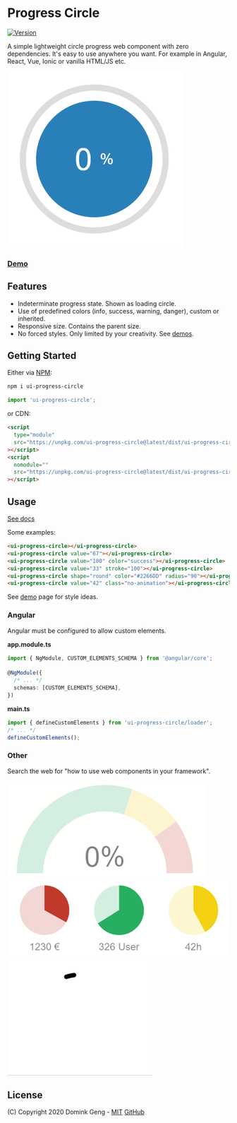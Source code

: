 # Progress Circle

[![Version][version]][package]

A simple lightweight circle progress web component with zero dependencies.
It's easy to use anywhere you want. For example in Angular, React, Vue, Ionic or vanilla HTML/JS etc.

![](img/demo-1.gif)

### [Demo][demos]

## Features

- Indeterminate progress state. Shown as loading circle.
- Use of predefined colors (info, success, warning, danger), custom or inherited.
- Responsive size. Contains the parent size.
- No forced styles. Only limited by your creativity. See [demos][demos].

## Getting Started

Either via [NPM][package]:

```bash
npm i ui-progress-circle
```

```ts
import 'ui-progress-circle';
```

or CDN:

```html
<script
  type="module"
  src="https://unpkg.com/ui-progress-circle@latest/dist/ui-progress-circle/ui-progress-circle.esm.js"
></script>
<script
  nomodule=""
  src="https://unpkg.com/ui-progress-circle@latest/dist/ui-progress-circle/ui-progress-circle.js"
></script>
```

## Usage

[See docs][github-docs]

Some examples:

```html
<ui-progress-circle></ui-progress-circle>
<ui-progress-circle value="67"></ui-progress-circle>
<ui-progress-circle value="100" color="success"></ui-progress-circle>
<ui-progress-circle value="33" stroke="100"></ui-progress-circle>
<ui-progress-circle shape="round" color="#2266DD" radius="90"></ui-progress-circle>
<ui-progress-circle value="42" class="no-animation"></ui-progress-circle>
```

See [demo][demos] page for style ideas.

### Angular

Angular must be configured to allow custom elements.

**app.module.ts**

```ts
import { NgModule, CUSTOM_ELEMENTS_SCHEMA } from '@angular/core';

@NgModule({
  /* ... */
  schemas: [CUSTOM_ELEMENTS_SCHEMA],
})
```

**main.ts**

```ts
import { defineCustomElements } from 'ui-progress-circle/loader';
/* ... */
defineCustomElements();
```

### Other

Search the web for "how to use web components in your framework".

![](img/demo-2.gif)
![](img/demo-3.png)
![](img/demo-4.gif)

## License

(C) Copyright 2020 Domink Geng - [MIT](LICENSE) [GitHub][github]

<!-- Links -->

[version]: https://img.shields.io/npm/v/ui-progress-circle.svg?style=flat-square
[package]: https://www.npmjs.com/package/ui-progress-circle
[demos]: https://domske.github.io/ui-progress-circle-demo/
[github]: https://github.com/domske/ui-progress-circle
[github-docs]: https://github.com/domske/ui-progress-circle/tree/master/src/components/progress-circle

